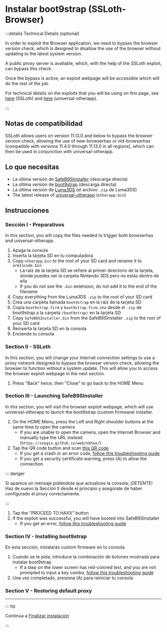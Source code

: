 # Instalar boot9strap (SSLoth-Browser)

:::details Technical Details (optional)

In order to exploit the Browser application, we need to bypass the browser version check, which is designed to disallow the use of the browser without updating to the latest system version.

A public proxy server is available, which, with the help of the SSLoth exploit, can bypass this check.

Once the bypass is active, an exploit webpage will be accessible which will do the rest of the job.

For technical details on the exploits that you will be using on this page, see [here](https://github.com/MrNbaYoh/3ds-ssloth) (SSLoth) and [here](https://github.com/TuxSH/universal-otherapp) (universal-otherapp).

:::

## Notas de compatibilidad

SSLoth allows users on version 11.13.0 and below to bypass the browser version check, allowing the use of new-browserhax or old-browserhax (compatible with versions 11.4.0 through 11.13.0 in all regions), which can then be used in conjunction with universal-otherapp.

## Lo que necesitas

- La última versión de [SafeB9SInstaller](https://github.com/d0k3/SafeB9SInstaller/releases/download/v0.0.7/SafeB9SInstaller-20170605-122940.zip) (descarga directa)
- La última versión de [boot9strap](https://github.com/SciresM/boot9strap/releases/download/1.4/boot9strap-1.4.zip) (descarga directa)
- La última versión de [Luma3DS](https://github.com/LumaTeam/Luma3DS/releases/latest) (el archivo `.zip` de Luma3DS)
- The latest release of [universal-otherapp](https://github.com/TuxSH/universal-otherapp/releases/latest) (`otherapp.bin`)

## Instrucciones

### Sección I - Preparativos

In this section, you will copy the files needed to trigger both browserhax and universal-otherapp.

1. Apaga la consola
2. Inserta la tarjeta SD en tu computadora
3. Copy `otherapp.bin` to the root of your SD card and rename it to `arm11code.bin`
    - La raíz de la tarjeta SD se refiere al primer directorio de la tarjeta, donde puedes ver la carpeta Nintendo 3DS pero no estás dentro de ella
    - If you do not see the `.bin` extension, do not add it to the end of the filename
4. Copy everything from the Luma3DS `.zip` to the root of your SD card
5. Crea una carpeta llamada `boot9strap` en la raíz de la tarjeta SD
6. Copia `boot9strap.firm` y `boot9strap.firm.sha` desde el `.zip` de boot9strap a la carpeta `/boot9strap/` en la tarjeta SD
7. Copy `SafeB9SInstaller.bin` from the SafeB9SInstaller `.zip` to the root of your SD card
8. Reinserta la tarjeta SD en la consola
9. Enciende tu consola

### Section II - SSLoth

In this section, you will change your Internet connection settings to use a proxy network designed to bypass the browser version check, allowing the browser to function without a system update. This will allow you to access the browser exploit webpage in the next section.

<!--@include: ./_include/addproxy.md -->

1. Press "Back" twice, then "Close" to go back to the HOME Menu

### Section III - Launching SafeB9SInstaller

In this section, you will visit the browser exploit webpage, which will use universal-otherapp to launch the boot9strap (custom firmware) installer.

1. On the HOME Menu, press the Left and Right shoulder buttons at the same time to open the camera
    - If you are unable to open the camera, open the Internet Browser and manually type the URL instead (`https://zoogie.github.io/web/nbhax/`)
2. Tap the QR code button and scan [this QR code](http://api.qrserver.com/v1/create-qr-code/?color=000000&bgcolor=FFFFFF&data=https%3A%2F%2Fzoogie.github.io%2Fweb%2Fnbhax&qzone=1&margin=0&size=400x400&ecc=L)
    - If you get a crash or an error code, [follow this troubleshooting guide](troubleshooting-ssloth-browser)
    - If you get a security certificate warning, press (A) to allow the connection

::: danger

Si aparece un mensaje pidiéndote que actualices la consola, ¡DETENTE! Haz de nuevo la Sección II desde el principio y asegúrate de haber configurado el proxy correctamente.

:::

1. Tap the "PROCEED TO HAXX" button
2. If the exploit was successful, you will have booted into SafeB9SInstaller
    - If you get an error, [follow this troubleshooting guide](troubleshooting-ssloth-browser)

### Section IV - Installing boot9strap

En esta sección, instalarás custom firmware en tu consola.

1. Cuando se te pida, introduce la combinación de botones mostrada para instalar boot9strap
    - If a step on the lower screen has red-colored text, and you are not prompted to input a key combo, [follow this troubleshooting guide](troubleshooting-ssloth-browser)
2. Una vez completado, presiona (A) para reiniciar tu consola

<!--@include: ./_include/configure-luma3ds.md -->

### Section V - Restoring default proxy

<!--@include: ./_include/rmproxy.md -->

<!--@include: ./_include/luma3ds-installed-note.md -->

___

::: tip

Continúa a [Finalizar instalación](finalizing-setup)

:::
